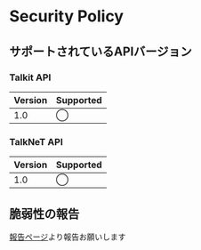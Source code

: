 # Security Policy

## サポートされているAPIバージョン

### Talkit API
| Version | Supported          |
| ------- | ------------------ |
|   1.0   |         ◯          |

### TalkNeT API
| Version | Supported          |
| ------- | ------------------ |
|   1.0   |         ◯          |

## 脆弱性の報告

[報告ページ](https://github.com/nekogakure/TalkitAPI-docs/security/advisories)より報告お願いします
